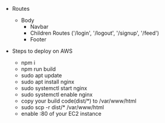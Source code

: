 - Routes
  - Body
    - Navbar
    - Children Routes ('/login', '/logout', '/signup', '/feed')
    - Footer


- Steps to deploy on AWS
  - npm i
  - npm run build
  - sudo apt update
  - sudo apt install nginx
  - sudo systemctl start nginx
  - sudo systemctl enable nginx
  - copy your build code(dist/*) to /var/www/html
  - sudo scp -r dist/* /var/www/html
  - enable :80 of your EC2 instance
 
